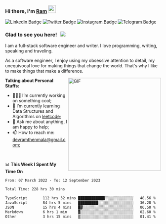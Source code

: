 ### Hi there, I'm <a href="#" target="_blank">Ram</a> <img src="https://media.giphy.com/media/hvRJCLFzcasrR4ia7z/giphy.gif" width="25" height="25">

[![Linkedin Badge](https://img.shields.io/badge/-LinkedIn-0e76a8?style=flat-square&logo=Linkedin&logoColor=white)](https://www.linkedin.com/in/ramdevengineer/)
[![Twitter Badge](https://img.shields.io/badge/-Twitter-00acee?style=flat-square&logo=Twitter&logoColor=white)](https://twitter.com/ramthenmala)
[![Instagram Badge](https://img.shields.io/badge/-Instagram-e4405f?style=flat-square&logo=Instagram&logoColor=white)](https://instagram.com/ramthenmala/)
[![Telegram Badge](https://img.shields.io/badge/-Telegram-0088cc?style=flat-square&logo=Telegram&logoColor=white)](https://t.me/ramthenmala)

### Glad to see you here! &nbsp; ![](https://visitor-badge.glitch.me/badge?page_id=ramthenmala)

I am a full-stack software engineer and writer. I love programming, writing, speaking and traveling.

As a software engineer, I enjoy using my obsessive attention to detail, my unequivocal love for making things that change the world. That's why I like to make things that make a difference.

<img align="right" alt="GIF" src="https://user-images.githubusercontent.com/4328468/157245666-f4dd5472-5b11-4727-baaf-69e90e372b69.gif?raw=true" width="300" />

**Talking about Personal Stuffs:**

- 👨🏻‍💻 I’m currently working on something cool;
- 🚀 I’m currently learning Data Structures and Algorithms on [leetcode](https://leetcode.com/ramthenmala);
- 💬 Ask me about anything, I am happy to help; 
- 📫 How to reach me: devramthenmala@gmail.com;

</br>

📊 **This Week I Spent My Time On** 
<!--START_SECTION:waka-->

```txt
From: 07 March 2022 - To: 12 September 2023

Total Time: 228 hrs 30 mins

TypeScript       112 hrs 32 mins ████████████░░░░░░░░░░░░░   48.56 %
JavaScript       84 hrs 5 mins   █████████░░░░░░░░░░░░░░░░   36.28 %
JSON             15 hrs 4 mins   █▓░░░░░░░░░░░░░░░░░░░░░░░   06.50 %
Markdown         6 hrs 1 min     ▓░░░░░░░░░░░░░░░░░░░░░░░░   02.60 %
Other            3 hrs 15 mins   ▒░░░░░░░░░░░░░░░░░░░░░░░░   01.41 %
```

<!--END_SECTION:waka-->



